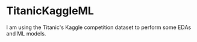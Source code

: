 # TitanicKaggleML
 
I am using the Titanic's Kaggle competition dataset to perform some EDAs and ML models. 

